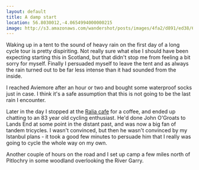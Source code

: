 ```yaml
---
layout: default
title: A damp start
location: 56.8030012,-4.0654994000000215
image: http://s3.amazonaws.com/wandershot/posts/images/4fa2/d891/ed38/6300/0300/0010/original/IMG_9487.jpg?1336072337
---
```

Waking up in a tent to the sound of heavy rain on the first day of a long cycle tour is pretty dispiriting. Not really sure what else I should have been expecting starting this in Scotland, but that didn't stop me from feeling a bit sorry for myself. Finally I persuaded myself to leave the tent and as always the rain turned out to be far less intense than it had sounded from the inside.

I reached Aviemore after an hour or two and bought some waterproof socks just in case. I think it's a safe assumption that this is not going to be the last rain I encounter.

Later in the day I stopped at the [Ralia cafe](http://www.ralia.co.uk/) for a coffee, and ended up chatting to an 83 year old cycling enthusiast. He'd done John O'Groats to Lands End at some point in the distant past, and was now a big fan of tandem tricycles. I wasn't convinced, but then he wasn't convinced by my Istanbul plans - it took a good few minutes to persuade him that I really was going to cycle the whole way on my own.

Another couple of hours on the road and I set up camp a few miles north of Pitlochry in some woodland overlooking the River Garry.